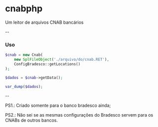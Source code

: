 cnabphp
=======

Um leitor de arquivos CNAB bancários

-- 
### Uso

``` php
$cnab = new Cnab(
    new SplFileObject('./arquivo/do/cnab.RET'), 
    ConfigBradesco::getLocations()
);

$dados = $cnab->getData();

var_dump($dados);
```
--

PS1.: Criado somente para o banco bradesco ainda;

PS2.: Não sei se as mesmas configurações do Bradesco servem para os CNABs de outros bancos.
